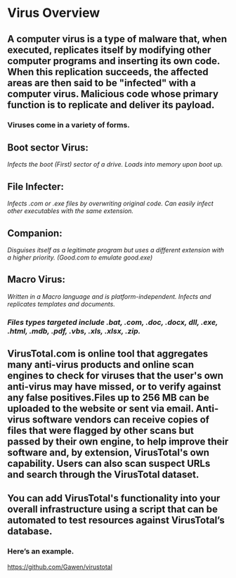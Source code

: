 # Virus Overview
## A computer virus is a type of malware that, when executed, replicates itself by modifying other computer programs and inserting its own code. When this replication succeeds, the affected areas are then said to be "infected" with a computer virus. Malicious code whose primary function is to replicate and deliver its payload.



### Viruses come in a variety of forms.

## Boot sector Virus:
*Infects the boot (First) sector of a drive. Loads into memory upon boot up.*

## File Infecter:
*Infects .com or .exe files by overwriting original code. Can easily infect other executables with the same extension.*

## Companion:
*Disguises itself as a legitimate program but uses a different extension with a higher priority. (Good.com to emulate good.exe)*

## Macro Virus:
*Written in a Macro language and is platform-independent. Infects and replicates templates and documents.*

### *Files types targeted include .bat, .com, .doc, .docx, dll, .exe, .html, .mdb, .pdf, .vbs, .xls, .xlsx, .zip.*



## VirusTotal.com is online tool that aggregates many anti-virus products and online scan engines to check for viruses that the user's own anti-virus may have missed, or to verify against any false positives.Files up to 256 MB can be uploaded to the website or sent via email. Anti-virus software vendors can receive copies of files that were flagged by other scans but passed by their own engine, to help improve their software and, by extension, VirusTotal's own capability. Users can also scan suspect URLs and search through the VirusTotal dataset.

## You can add VirusTotal's functionality into your overall infrastructure using a script that can be automated to test resources against VirusTotal’s database.

### Here’s an example.
https://github.com/Gawen/virustotal

